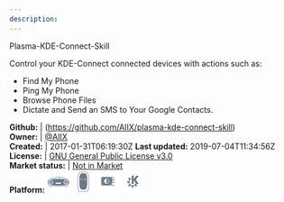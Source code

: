 ```yaml
---
description: 
---
```

Plasma-KDE-Connect-Skill

Control your KDE-Connect connected devices with actions such as:
- Find My Phone
- Ping My Phone
- Browse Phone Files
- Dictate and Send an SMS to Your Google Contacts.

**Github:** | (https://github.com/AIIX/plasma-kde-connect-skill)  
**Owner:** | [@AIIX](https://github.com/AIIX)  
**Created:** | 2017-01-31T06:19:30Z  **Last updated:** 2019-07-04T11:34:56Z  
**License:** | [GNU General Public License v3.0](https://api.github.com/licenses/gpl-3.0)  
**Market status:** | [Not in Market](https://market.mycroft.ai/skill/)  
**Platform:**   ![](.gitbook/assets/mark-1-icon.png)  ![](.gitbook/assets/mark-2-icon.png)  ![](.gitbook/assets/picroft-icon.png)  ![](.gitbook/assets/kde.png)   
